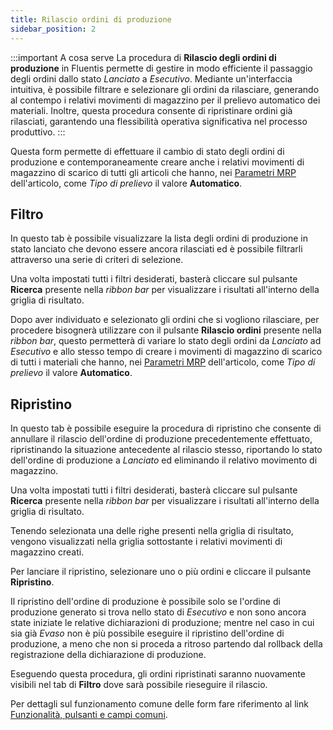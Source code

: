 ```yaml
---
title: Rilascio ordini di produzione
sidebar_position: 2
---
```


:::important A cosa serve
La procedura di **Rilascio degli ordini di produzione** in Fluentis permette di gestire in modo efficiente il passaggio degli ordini dallo stato *Lanciato* a *Esecutivo*. Mediante un'interfaccia intuitiva, è possibile filtrare e selezionare gli ordini da rilasciare, generando al contempo i relativi movimenti di magazzino per il prelievo automatico dei materiali. Inoltre, questa procedura consente di ripristinare ordini già rilasciati, garantendo una flessibilità operativa significativa nel processo produttivo.
:::

Questa form permette di effettuare il cambio di stato degli ordini di produzione e contemporaneamente creare anche i relativi movimenti di magazzino di scarico di tutti gli articoli che hanno, nei [Parametri MRP](/docs/configurations/parameters/production/mrp-parameters/mrp-parameters-intro) dell'articolo, come *Tipo di prelievo* il valore **Automatico**.

## Filtro

In questo tab è possibile visualizzare la lista degli ordini di produzione in stato lanciato che devono essere ancora rilasciati ed è possibile filtrarli attraverso una serie di criteri di selezione. 

Una volta impostati tutti i filtri desiderati, basterà cliccare sul pulsante **Ricerca** presente nella *ribbon bar* per visualizzare i risultati all'interno della griglia di risultato.

Dopo aver individuato e selezionato gli ordini che si vogliono rilasciare, per procedere bisognerà utilizzare con il pulsante **Rilascio ordini**  presente nella *ribbon bar*, questo permetterà di variare lo stato degli ordini da *Lanciato* ad *Esecutivo* e allo stesso tempo di creare i movimenti di magazzino di scarico di tutti i materiali che hanno, nei [Parametri MRP](/docs/configurations/parameters/production/mrp-parameters/mrp-parameters-intro) dell'articolo, come *Tipo di prelievo* il valore **Automatico**.

## Ripristino

In questo tab è possibile eseguire la procedura di ripristino che consente di annullare il rilascio dell'ordine di produzione precedentemente effettuato, ripristinando la situazione antecedente al rilascio stesso, riportando lo stato dell'ordine di produzione a *Lanciato* ed eliminando il relativo movimento di magazzino.

Una volta impostati tutti i filtri desiderati, basterà cliccare sul pulsante **Ricerca** presente nella *ribbon bar* per visualizzare i risultati all'interno della griglia di risultato.  

Tenendo selezionata una delle righe presenti nella griglia di risultato, vengono visualizzati nella griglia sottostante i relativi movimenti di magazzino creati.

Per lanciare il ripristino, selezionare uno o più ordini e cliccare il pulsante **Ripristino**. 

Il ripristino dell'ordine di produzione è possibile solo se l'ordine di produzione generato si trova nello stato di *Esecutivo* e non sono ancora state iniziate le relative dichiarazioni di produzione; mentre nel caso in cui sia già *Evaso* non è più possibile eseguire il ripristino dell'ordine di produzione, a meno che non si proceda a ritroso partendo dal rollback della registrazione della dichiarazione di produzione.

Eseguendo questa procedura, gli ordini ripristinati saranno nuovamente visibili nel tab di **Filtro** dove sarà possibile rieseguire il rilascio.

Per dettagli sul funzionamento comune delle form fare riferimento al link [Funzionalità, pulsanti e campi comuni](/docs/guide/common).